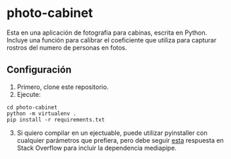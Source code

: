 # photo-cabinet
Esta en una aplicación de fotografia para cabinas, escrita en Python. Incluye una función para calibrar el coeficiente que utiliza para capturar rostros del numero de personas en fotos.

## Configuración

1. Primero, clone este repositorio.
2. Ejecute:
```
cd photo-cabinet
python -m virtualenv .
pip install -r requirements.txt
```
3. Si quiero compilar en un ejectuable, puede utilizar pyinstaller con cualquier parámetros que prefiera, pero debe seguir [esta](https://stackoverflow.com/questions/67887088/issues-compiling-mediapipe-with-pyinstaller-on-macos) respuesta en Stack Overflow para incluir la dependencia mediapipe.
